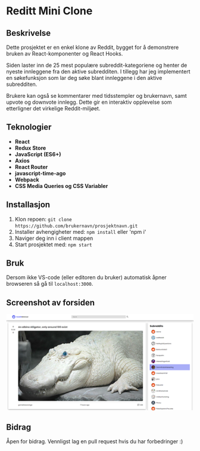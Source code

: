 # Reditt Mini Clone

## Beskrivelse
Dette prosjektet er en enkel klone av Reddit, bygget for å demonstrere bruken av React-komponenter og React Hooks.

Siden laster inn de 25 mest populære subreddit-kategoriene og henter de nyeste innleggene fra den aktive subredditen. I tillegg har jeg implementert en søkefunksjon som lar deg søke blant innleggene i den aktive subredditen.

Brukere kan også se kommentarer med tidsstempler og brukernavn, samt upvote og downvote innlegg. Dette gir en interaktiv opplevelse som etterligner det virkelige Reddit-miljøet.

## Teknologier
- **React**
- **Redux Store**
- **JavaScript (ES6+)**
- **Axios**
- **React Router**
- **javascript-time-ago**
- **Webpack**
- **CSS Media Queries og CSS Variabler**

## Installasjon
1. Klon repoen: `git clone https://github.com/brukernavn/prosjektnavn.git`
2. Installer avhengigheter med: `npm install` eller 'npm i'
3. Naviger deg inn i client mappen
4. Start prosjektet med: `npm start`

## Bruk
Dersom ikke VS-code (eller editoren du bruker) automatisk åpner browseren så gå til `localhost:3000`.

## Screenshot av forsiden
![Forside av prosjektet](images/minireddit_2.png)

## Bidrag
Åpen for bidrag. Vennligst lag en pull request hvis du har forbedringer :)
